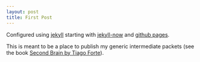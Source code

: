 ```yaml
---
layout: post
title: First Post
---
```


Configured using [jekyll](https://jekyllrb.com/) starting with [jekyll-now](https://github.com/barryclark/jekyll-now) and [github pages](https://docs.github.com/en/pages).

This is meant to be a place to publish my generic intermediate packets (see the book [Second Brain by Tiago Forte](https://www.amazon.com/Building-Second-Brain-Organize-Potential/dp/1982167386)).

<!--more-->